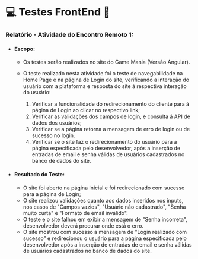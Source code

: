 # :computer: Testes FrontEnd :memo:

### Relatório - Atividade do Encontro Remoto 1:



- #### Escopo: 

  - Os testes serão realizados no site do Game Mania (Versão Angular).

  - O teste realizado nesta atividade foi o teste de navegabilidade na Home Page e na página de Login do site, verificando a interação do usuário com a plataforma e resposta do site á respectiva interação do usuário:

    1. Verificar a funcionalidade do redirecionamento do cliente para á página de Login ao clicar no respectivo link;
    2. Verificar as validações dos campos de login, e consulta á API de dados dos usuários;
    3. Verificar se a página retorna a mensagem de erro de login ou de sucesso no login.
    4. Verificar se o site faz o redirecionamento do usuário para a página especificada pelo desenvolvedor, após a inserção de entradas de email e senha válidas de usuários cadastrados no banco de dados do site.

- #### Resultado do Teste:

  - O site foi aberto na página Inicial e foi redirecionado com sucesso para a página de Login;
  - O site realizou validações quanto aos dados inseridos nos inputs, nos casos de "Campos vazios", "Usuário não cadastrado", "Senha muito curta" e "Formato de email inválido".
  - O teste e o site falhou em exibir a mensagem de "Senha incorreta", desenvolvedor deverá procurar onde está o erro.
  - O site mostrou com sucesso a mensagem de "Login realizado com sucesso" e redirecionou o usuário para a página especificada pelo desenvolvedor após a inserção de entradas de email e senha válidas de usuários cadastrados no banco de dados do site.
  











